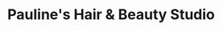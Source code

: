 ---
title: "Pauline's Hair & Beauty Studio"
url: /bristol/paulines-hair-und-beauty-studio/
shop: Friseur
---